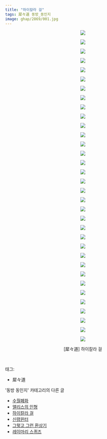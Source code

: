 ```yaml
---
title: "하이칼라 걸"
tags: 犀々道 동방_동인지
image: ghap/2869/001.jpg
---
```

<div class="article">
<p style="text-align: center; clear: none; float: none;"><img src="{{ site.nasurl }}/ghap/2869/001.jpg"/></p>
<p style="text-align: center; clear: none; float: none;"><img src="{{ site.nasurl }}/ghap/2869/002.jpg"/></p>
<p style="text-align: center; clear: none; float: none;"><img src="{{ site.nasurl }}/ghap/2869/003.jpg"/></p>
<p style="text-align: center; clear: none; float: none;"><img src="{{ site.nasurl }}/ghap/2869/004.jpg"/></p>
<p style="text-align: center; clear: none; float: none;"><img src="{{ site.nasurl }}/ghap/2869/005.jpg"/></p>
<p style="text-align: center; clear: none; float: none;"><img src="{{ site.nasurl }}/ghap/2869/006.jpg"/></p>
<p style="text-align: center; clear: none; float: none;"><img src="{{ site.nasurl }}/ghap/2869/007.jpg"/></p>
<p style="text-align: center; clear: none; float: none;"><img src="{{ site.nasurl }}/ghap/2869/008.jpg"/></p>
<p style="text-align: center; clear: none; float: none;"><img src="{{ site.nasurl }}/ghap/2869/009.jpg"/></p>
<p style="text-align: center; clear: none; float: none;"><img src="{{ site.nasurl }}/ghap/2869/010.jpg"/></p>
<p style="text-align: center; clear: none; float: none;"><img src="{{ site.nasurl }}/ghap/2869/011.jpg"/></p>
<p style="text-align: center; clear: none; float: none;"><img src="{{ site.nasurl }}/ghap/2869/012.jpg"/></p>
<p style="text-align: center; clear: none; float: none;"><img src="{{ site.nasurl }}/ghap/2869/013.jpg"/></p>
<p style="text-align: center; clear: none; float: none;"><img src="{{ site.nasurl }}/ghap/2869/014.jpg"/></p>
<p style="text-align: center; clear: none; float: none;"><img src="{{ site.nasurl }}/ghap/2869/015.jpg"/></p>
<p style="text-align: center; clear: none; float: none;"><img src="{{ site.nasurl }}/ghap/2869/016.jpg"/></p>
<p style="text-align: center; clear: none; float: none;"><img src="{{ site.nasurl }}/ghap/2869/017.jpg"/></p>
<p style="text-align: center; clear: none; float: none;"><img src="{{ site.nasurl }}/ghap/2869/018.jpg"/></p>
<p style="text-align: center; clear: none; float: none;"><img src="{{ site.nasurl }}/ghap/2869/019.jpg"/></p>
<p style="text-align: center; clear: none; float: none;"><img src="{{ site.nasurl }}/ghap/2869/020.jpg"/></p>
<p style="text-align: center; clear: none; float: none;"><img src="{{ site.nasurl }}/ghap/2869/021.jpg"/></p>
<p style="text-align: center; clear: none; float: none;"><img src="{{ site.nasurl }}/ghap/2869/022.jpg"/></p>
<p style="text-align: center; clear: none; float: none;"><img src="{{ site.nasurl }}/ghap/2869/023.jpg"/></p>
<p style="text-align: center; clear: none; float: none;"><img src="{{ site.nasurl }}/ghap/2869/024.jpg"/></p>
<p style="text-align: center; clear: none; float: none;"><img src="{{ site.nasurl }}/ghap/2869/025.jpg"/></p>
<p style="text-align: center; clear: none; float: none;"><img src="{{ site.nasurl }}/ghap/2869/026.jpg"/></p>
<p style="text-align: center; clear: none; float: none;"><img src="{{ site.nasurl }}/ghap/2869/027.jpg"/></p>
<p style="text-align: center; clear: none; float: none;"><img src="{{ site.nasurl }}/ghap/2869/028.jpg"/></p>
<p style="text-align: center; clear: none; float: none;"><img src="{{ site.nasurl }}/ghap/2869/029.jpg"/></p>
<p style="text-align: center; clear: none; float: none;"><img src="{{ site.nasurl }}/ghap/2869/030.jpg"/></p>
<p style="text-align: center; clear: none; float: none;"><img src="{{ site.nasurl }}/ghap/2869/031.jpg"/></p>
<p style="text-align: center; clear: none; float: none;"><img src="{{ site.nasurl }}/ghap/2869/032.jpg"/></p>
<p style="text-align: center; clear: none; float: none;"><img src="{{ site.nasurl }}/ghap/2869/033.jpg"/></p>
<p style="text-align: center; clear: none; float: none;"><img src="{{ site.nasurl }}/ghap/2869/034.jpg"/></p>
<p style="text-align: center; clear: none; float: none;">[犀々道] 하이칼라 걸</p>
<p><br/></p>
</div><div class="tagTrail">
<p>태그: </p>
<ul>
<li>犀々道</li>
</ul>
</div><div class="another">
<p>'동방 동인지' 카테고리의 다른 글</p>
<ul>
<li><a href="/2016-12-09-ghap_2871">수월폐화</a></li>
<li><a href="/2016-12-09-ghap_2870">앨리스의 인형</a></li>
<li><a href="/2016-12-09-ghap_2869">하이칼라 걸</a></li>
<li><a href="/2016-12-09-ghap_2868">신령윈터</a></li>
<li><a href="/2016-12-09-ghap_2866">그렇고 그런 환상기</a></li>
<li><a href="/2016-12-09-ghap_2865">레이마리 스퀴즈</a></li>
</ul>
</div><div class="cb_module cb_fluid">
<div class="cb_wrt cb_profile">
</div><!-- commentList close -->
</div>